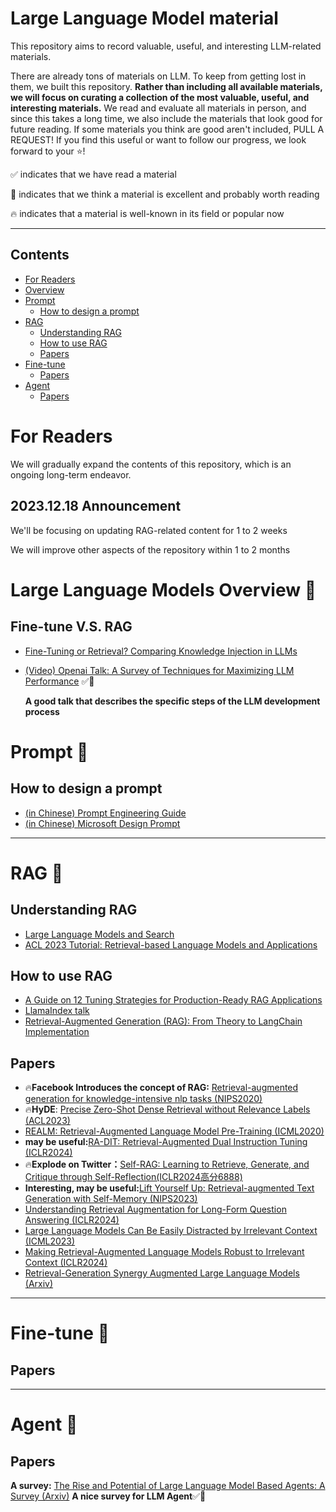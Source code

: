 # Large Language Model material

This repository aims to record valuable, useful, and interesting LLM-related materials. 

There are already tons of materials on LLM. To keep from getting lost in them, we built this repository. **Rather than including all available materials, we will focus on curating a collection of the most valuable, useful, and interesting materials.** We read and evaluate all materials in person, and since this takes a long time, we also include the materials that look good for future reading. If some materials you think are good aren't included, PULL A REQUEST! If you find this useful or want to follow our progress, we look forward to your ⭐!

✅ indicates that we have read a material 

🚩 indicates that we think a material is excellent and probably worth reading

🔥 indicates that a material is well-known in its field or popular now



---

## Contents
- [For Readers](#forreaders)
- [Overview](#overview)
- [Prompt](#prompt)
  - [How to design a prompt](#How-to-design-a-prompt)
- [RAG](#rag)
  - [Understanding RAG](#Understanding-RAG)
  - [How to use RAG](#How-to-use-RAG)
  - [Papers](#Papers)
- [Fine-tune](#finetune)
  - [Papers](#Papers)
- [Agent](#agent)
  - [Papers](#Papers)


# For Readers <a name="forreaders"></a>
We will gradually expand the contents of this repository, which is an ongoing long-term endeavor.

## 2023.12.18 Announcement
We'll be focusing on updating RAG-related content for 1 to 2 weeks

We will improve other aspects of the repository within 1 to 2 months
# Large Language Models Overview 🚀 <a name="overview"></a>
## Fine-tune V.S. RAG
- [Fine-Tuning or Retrieval? Comparing Knowledge Injection in LLMs](https://arxiv.org/pdf/2312.05934.pdf)
- [(Video) Openai Talk: A Survey of Techniques for Maximizing LLM Performance](https://www.youtube.com/watch?v=ahnGLM-RC1Y&list=PLzgksPT5cGTXoNjSfbmDKsSxMbXJ4WX_1&index=1&t=1s)  ✅🚩

  **A good talk that describes the specific steps of the LLM development process**

# Prompt 🚀<a name="prompt"></a>
## How to design a prompt
- [(in Chinese) Prompt Engineering Guide](https://www.promptingguide.ai/zh/introduction/tips)
- [(in Chinese) Microsoft Design Prompt](https://blog.aixcopilot.com/microsoft-official-prompt-tutorial-advanced-prompt-design-and-engineering)


---
# RAG 🚀<a name="rag"></a>

## Understanding RAG
-  [Large Language Models and Search](https://weaviate.io/blog/llms-and-search)
-  [ACL 2023 Tutorial: Retrieval-based Language Models and Applications](https://acl2023-retrieval-lm.github.io/)

## How to use RAG
-  [A Guide on 12 Tuning Strategies for Production-Ready RAG Applications](https://towardsdatascience.com/a-guide-on-12-tuning-strategies-for-production-ready-rag-applications-7ca646833439#a5e2)
-  [LlamaIndex talk](materials/RAG/LlamaIndex_Talk.pdf)
-  [Retrieval-Augmented Generation (RAG): From Theory to LangChain Implementation](https://towardsdatascience.com/retrieval-augmented-generation-rag-from-theory-to-langchain-implementation-4e9bd5f6a4f2)

## Papers
- 🔥**Facebook Introduces the concept of RAG:** [Retrieval-augmented generation for knowledge-intensive nlp tasks (NIPS2020)](https://proceedings.neurips.cc/paper_files/paper/2020/file/6b493230205f780e1bc26945df7481e5-Paper.pdf)
- 🔥**HyDE**: [Precise Zero-Shot Dense Retrieval without Relevance Labels (ACL2023)](https://arxiv.org/pdf/2212.10496.pdf)
- [REALM: Retrieval-Augmented Language Model Pre-Training (ICML2020)]()
- **may be useful:**[RA-DIT: Retrieval-Augmented Dual Instruction Tuning (ICLR2024)](https://arxiv.org/pdf/2310.01352.pdf)
- 🔥**Explode on Twitter：**[Self-RAG: Learning to Retrieve, Generate, and Critique through Self-Reflection(ICLR2024高分6888)](https://arxiv.org/pdf/2310.11511.pdf)
- **Interesting, may be useful:**[Lift Yourself Up: Retrieval-augmented Text Generation with Self-Memory (NIPS2023)](https://arxiv.org/pdf/2305.02437.pdf)
- [Understanding Retrieval Augmentation for Long-Form Question Answering (ICLR2024)](https://arxiv.org/pdf/2310.12150.pdf)
- [Large Language Models Can Be Easily Distracted by Irrelevant Context (ICML2023)](https://arxiv.org/pdf/2302.00093.pdf)
- [Making Retrieval-Augmented Language Models Robust to Irrelevant Context (ICLR2024)](https://arxiv.org/pdf/2310.01558.pdf)
- [Retrieval-Generation Synergy Augmented Large Language Models (Arxiv)](https://arxiv.org/pdf/2310.05149.pdf)

---
# Fine-tune 🚀<a name="finetune"></a>
  
## Papers


---
# Agent 🚀<a name="agent"></a>
  
## Papers

**A survey:** [The Rise and Potential of Large Language Model Based Agents: A Survey (Arxiv)](https://arxiv.org/pdf/2309.07864.pdf) **A nice survey for LLM Agent**✅🚩


